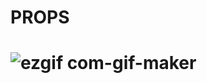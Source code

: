 <h1> PROPS <h1>

![ezgif com-gif-maker](https://user-images.githubusercontent.com/96315482/205722340-a55a3755-e3ad-4859-9933-d831102a0d40.gif)

